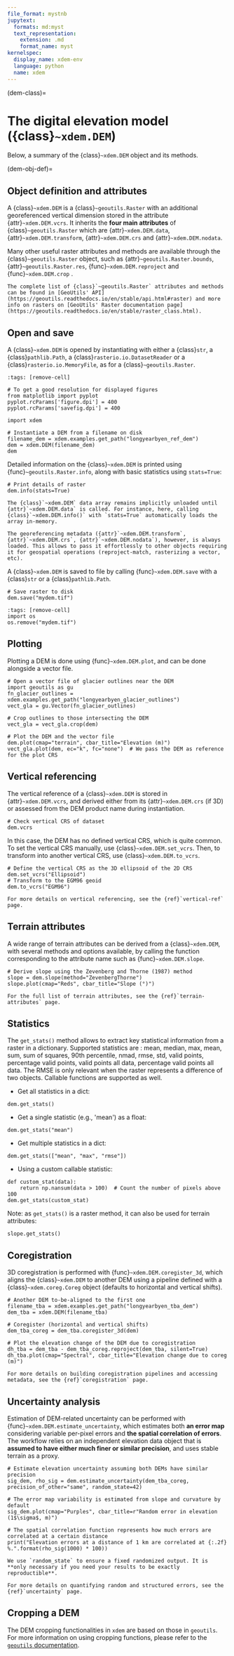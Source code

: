 ```yaml
---
file_format: mystnb
jupytext:
  formats: md:myst
  text_representation:
    extension: .md
    format_name: myst
kernelspec:
  display_name: xdem-env
  language: python
  name: xdem
---
```

(dem-class)=

# The digital elevation model ({class}`~xdem.DEM`)

Below, a summary of the {class}`~xdem.DEM` object and its methods.

(dem-obj-def)=

## Object definition and attributes

A {class}`~xdem.DEM` is a {class}`~geoutils.Raster` with an additional georeferenced vertical dimension stored in the attribute {attr}`~xdem.DEM.vcrs`.
It inherits the **four main attributes** of {class}`~geoutils.Raster` which are {attr}`~xdem.DEM.data`,
{attr}`~xdem.DEM.transform`, {attr}`~xdem.DEM.crs` and {attr}`~xdem.DEM.nodata`.

Many other useful raster attributes and methods are available through the {class}`~geoutils.Raster` object, such as
{attr}`~geoutils.Raster.bounds`, {attr}`~geoutils.Raster.res`, {func}`~xdem.DEM.reproject` and {func}`~xdem.DEM.crop` .

```{tip}
The complete list of {class}`~geoutils.Raster` attributes and methods can be found in [GeoUtils' API](https://geoutils.readthedocs.io/en/stable/api.html#raster) and more info on rasters on [GeoUtils' Raster documentation page](https://geoutils.readthedocs.io/en/stable/raster_class.html).
```

## Open and save

A {class}`~xdem.DEM` is opened by instantiating with either a {class}`str`, a {class}`pathlib.Path`, a {class}`rasterio.io.DatasetReader` or a
{class}`rasterio.io.MemoryFile`, as for a {class}`~geoutils.Raster`.

```{code-cell} ipython3
:tags: [remove-cell]

# To get a good resolution for displayed figures
from matplotlib import pyplot
pyplot.rcParams['figure.dpi'] = 400
pyplot.rcParams['savefig.dpi'] = 400
```

```{code-cell} ipython3
import xdem

# Instantiate a DEM from a filename on disk
filename_dem = xdem.examples.get_path("longyearbyen_ref_dem")
dem = xdem.DEM(filename_dem)
dem
```

Detailed information on the {class}`~xdem.DEM` is printed using {func}`~geoutils.Raster.info`, along with basic statistics using `stats=True`:

```{code-cell} ipython3
# Print details of raster
dem.info(stats=True)
```

```{important}
The {class}`~xdem.DEM` data array remains implicitly unloaded until {attr}`~xdem.DEM.data` is called. For instance, here, calling {class}`~xdem.DEM.info()` with `stats=True` automatically loads the array in-memory.

The georeferencing metadata ({attr}`~xdem.DEM.transform`, {attr}`~xdem.DEM.crs`, {attr}`~xdem.DEM.nodata`), however, is always loaded. This allows to pass it effortlessly to other objects requiring it for geospatial operations (reproject-match, rasterizing a vector, etc).
```

A {class}`~xdem.DEM` is saved to file by calling {func}`~xdem.DEM.save` with a {class}`str` or a {class}`pathlib.Path`.

```{code-cell} ipython3
# Save raster to disk
dem.save("mydem.tif")
```
```{code-cell} ipython3
:tags: [remove-cell]
import os
os.remove("mydem.tif")
```

## Plotting

Plotting a DEM is done using {func}`~xdem.DEM.plot`, and can be done alongside a vector file.

```{code-cell} ipython3
# Open a vector file of glacier outlines near the DEM
import geoutils as gu
fn_glacier_outlines = xdem.examples.get_path("longyearbyen_glacier_outlines")
vect_gla = gu.Vector(fn_glacier_outlines)

# Crop outlines to those intersecting the DEM
vect_gla = vect_gla.crop(dem)

# Plot the DEM and the vector file
dem.plot(cmap="terrain", cbar_title="Elevation (m)")
vect_gla.plot(dem, ec="k", fc="none")  # We pass the DEM as reference for the plot CRS
```

## Vertical referencing

The vertical reference of a {class}`~xdem.DEM` is stored in {attr}`~xdem.DEM.vcrs`, and derived either from its
{attr}`~xdem.DEM.crs` (if 3D) or assessed from the DEM product name during instantiation.

```{code-cell} ipython3
# Check vertical CRS of dataset
dem.vcrs
```

In this case, the DEM has no defined vertical CRS, which is quite common. To set the vertical CRS manually,
use {class}`~xdem.DEM.set_vcrs`. Then, to transform into another vertical CRS, use {class}`~xdem.DEM.to_vcrs`.

```{code-cell} ipython3
# Define the vertical CRS as the 3D ellipsoid of the 2D CRS
dem.set_vcrs("Ellipsoid")
# Transform to the EGM96 geoid
dem.to_vcrs("EGM96")
```

```{note}
For more details on vertical referencing, see the {ref}`vertical-ref` page.
```

## Terrain attributes

A wide range of terrain attributes can be derived from a {class}`~xdem.DEM`, with several methods and options available,
by calling the function corresponding to the attribute name such as {func}`~xdem.DEM.slope`.

```{code-cell} ipython3
# Derive slope using the Zevenberg and Thorne (1987) method
slope = dem.slope(method="ZevenbergThorne")
slope.plot(cmap="Reds", cbar_title="Slope (°)")
```

```{note}
For the full list of terrain attributes, see the {ref}`terrain-attributes` page.
```

## Statistics
The `get_stats()` method allows to extract key statistical information from a raster in a dictionary.
Supported statistics are : mean, median, max, mean, sum, sum of squares, 90th percentile, nmad, rmse, std, valid points,
percentage valid points, valid points all data, percentage valid points all data.
The RMSE is only relevant when the raster represents a difference of two objects.
Callable functions are supported as well.

- Get all statistics in a dict:
```{code-cell} ipython3
dem.get_stats()
```

- Get a single statistic (e.g., 'mean') as a float:
```{code-cell} ipython3
dem.get_stats("mean")
```

- Get multiple statistics in a dict:
```{code-cell} ipython3
dem.get_stats(["mean", "max", "rmse"])
```

- Using a custom callable statistic:
```{code-cell} ipython3
def custom_stat(data):
    return np.nansum(data > 100)  # Count the number of pixels above 100
dem.get_stats(custom_stat)
```

Note: as `get_stats()` is a raster method, it can also be used for terrain attributes:
```{code-cell} ipython3
slope.get_stats()
```

## Coregistration

3D coregistration is performed with {func}`~xdem.DEM.coregister_3d`, which aligns the
{class}`~xdem.DEM` to another DEM using a pipeline defined with a {class}`~xdem.coreg.Coreg`
object (defaults to horizontal and vertical shifts).

```{code-cell} ipython3
# Another DEM to-be-aligned to the first one
filename_tba = xdem.examples.get_path("longyearbyen_tba_dem")
dem_tba = xdem.DEM(filename_tba)

# Coregister (horizontal and vertical shifts)
dem_tba_coreg = dem_tba.coregister_3d(dem)

# Plot the elevation change of the DEM due to coregistration
dh_tba = dem_tba - dem_tba_coreg.reproject(dem_tba, silent=True)
dh_tba.plot(cmap="Spectral", cbar_title="Elevation change due to coreg (m)")
```

```{note}
For more details on building coregistration pipelines and accessing metadata, see the {ref}`coregistration` page.
```

## Uncertainty analysis

Estimation of DEM-related uncertainty can be performed with {func}`~xdem.DEM.estimate_uncertainty`, which estimates both
**an error map** considering variable per-pixel errors and **the spatial correlation of errors**. The workflow relies
on an independent elevation data object that is **assumed to have either much finer or similar precision**, and uses
stable terrain as a proxy.

```{code-cell} ipython3
# Estimate elevation uncertainty assuming both DEMs have similar precision
sig_dem, rho_sig = dem.estimate_uncertainty(dem_tba_coreg, precision_of_other="same", random_state=42)

# The error map variability is estimated from slope and curvature by default
sig_dem.plot(cmap="Purples", cbar_title=r"Random error in elevation (1$\sigma$, m)")

# The spatial correlation function represents how much errors are correlated at a certain distance
print("Elevation errors at a distance of 1 km are correlated at {:.2f} %.".format(rho_sig(1000) * 100))
```

```{note}
We use `random_state` to ensure a fixed randomized output. It is **only necessary if you need your results to be exactly reproductible**.

For more details on quantifying random and structured errors, see the {ref}`uncertainty` page.
```

## Cropping a DEM

The DEM cropping functionalities in `xdem` are based on those in `geoutils`.
For more information on using cropping functions, please refer to the [`geoutils` documentation](https://geoutils.readthedocs.io/en/latest/raster_class.html#crop).
